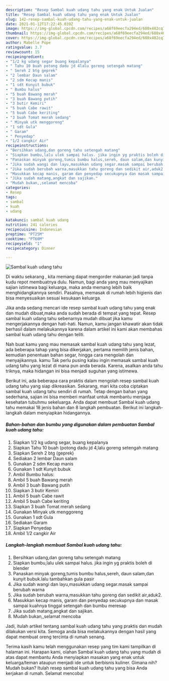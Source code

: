 ```yaml
---
description: "Resep Sambal kuah udang tahu yang enak Untuk Jualan"
title: "Resep Sambal kuah udang tahu yang enak Untuk Jualan"
slug: 142-resep-sambal-kuah-udang-tahu-yang-enak-untuk-jualan
date: 2021-01-12T17:22:45.039Z
image: https://img-global.cpcdn.com/recipes/a68f69eecfa294ed/680x482cq70/sambal-kuah-udang-tahu-foto-resep-utama.jpg
thumbnail: https://img-global.cpcdn.com/recipes/a68f69eecfa294ed/680x482cq70/sambal-kuah-udang-tahu-foto-resep-utama.jpg
cover: https://img-global.cpcdn.com/recipes/a68f69eecfa294ed/680x482cq70/sambal-kuah-udang-tahu-foto-resep-utama.jpg
author: Mabelle Pope
ratingvalue: 3.7
reviewcount: 15
recipeingredient:
- "1/2 kg udang segar buang kepalanya"
- " Tahu 10 buah potong dadu jd 4lalu goreng setengah matang"
- " Sereh 2 btg geprek"
- "2 lembar Daun salam"
- "2 sdm Kecap manis"
- "1 sdt Kunyit bubuk"
- " Bumbu halus"
- "5 buah Bawang merah"
- "3 buah Bawang putih"
- "3 butir Kemiri"
- "5 buah Cabe rawit"
- "5 buah Cabe keriting"
- "3 buah Tomat merah sedang"
- " Minyak utk menggoreng"
- "1 sdt Gula"
- " Garam"
- " Penyedap"
- "1/2 cangkir Air"
recipeinstructions:
- "Bersihkan udang,dan goreng tahu setengah matang"
- "Siapkan bumbu,lalu ulek sampai halus. jika ingin yg praktis boleh di blender"
- "Panaskan minyak goreng,tumis bumbu halus,sereh, daun salam,dan kunyit bubuk.lalu tambahkan gula pasir"
- "Jika sudah wangi dan layu,masukkan udang segar.masak sampai berubah warna"
- "Jika sudah berubah warna,masukkan tahu goreng dan sedikit air,aduk2."
- "Masukkan kecap manis, garam dan penyedap secukupnya dan masak sampai kuahnya tinggal setengah dan bumbu meresap"
- "Jika sudah matang,angkat dan sajikan."
- "Mudah bukan,,selamat mencoba"
categories:
- Resep
tags:
- sambal
- kuah
- udang

katakunci: sambal kuah udang 
nutrition: 241 calories
recipecuisine: Indonesian
preptime: "PT25M"
cooktime: "PT60M"
recipeyield: "1"
recipecategory: Dinner

---
```



![Sambal kuah udang tahu](https://img-global.cpcdn.com/recipes/a68f69eecfa294ed/680x482cq70/sambal-kuah-udang-tahu-foto-resep-utama.jpg)

Di waktu  sekarang , kita memang dapat mengorder makanan jadi tanpa kudu repot membuatnya dulu. Namun, bagi anda yang mau menyajikan sajian istimewa bagi keluarga, maka anda memang lebih baik menghidangkannya sendiri. Pasalnya, memasak di rumah lebih higienis dan bisa menyesuaikan sesuai kesukaan keluarga.

Jika anda sedang mencari ide resep sambal kuah udang tahu yang enak dan mudah dibuat,maka anda sudah berada di tempat yang tepat. Resep sambal kuah udang tahu  sebenarnya mudah dibuat jika kamu mengerjakannya dengan hati-hati. Namun, kamu jangan khawatir akan tidak berhasil dalam melakukannya 
karena dalam artikel ini kami akan membahas sambal kuah udang tahu dengan teliti.  



Nah buat kamu yang mau memasak sambal kuah udang tahu yang lezat, ada beberapa tahap yang bisa dikerjakan, pertama memilih jenis bahan, kemudian penentuan bahan segar, hingga cara mengolah dan menyajikannya. kamu Tak perlu pusing kalau ingin memasak sambal kuah udang tahu yang lezat di mana pun anda berada. Karena, asalkan anda  tahu triknya, maka hidangan ini bisa menjadi suguhan yang istimewa.

Berikut ini, ada beberapa cara praktis  dalam mengolah resep sambal kuah udang tahu yang siap dikreasikan. Sekarang, mari kita coba ciptakan sambal kuah udang tahu sendiri di rumah. Tetap dengan bahan yang sederhana, sajian ini bisa memberi manfaat untuk membantu menjaga kesehatan tubuhmu sekeluarga. Anda dapat membuat Sambal kuah udang tahu memakai 18 jenis bahan dan 8 langkah pembuatan. Berikut ini langkah-langkah dalam menyiapkan hidangannya.

<!--inarticleads1-->

##### Bahan-bahan dan bumbu yang digunakan dalam pembuatan Sambal kuah udang tahu:

1. Siapkan 1/2 kg udang segar, buang kepalanya
1. Siapkan  Tahu 10 buah (potong dadu jd 4,lalu goreng setengah matang
1. Siapkan  Sereh 2 btg (geprek)
1. Sediakan 2 lembar Daun salam
1. Gunakan 2 sdm Kecap manis
1. Gunakan 1 sdt Kunyit bubuk
1. Ambil  Bumbu halus:
1. Ambil 5 buah Bawang merah
1. Ambil 3 buah Bawang putih
1. Siapkan 3 butir Kemiri
1. Ambil 5 buah Cabe rawit
1. Ambil 5 buah Cabe keriting
1. Siapkan 3 buah Tomat merah sedang
1. Gunakan  Minyak utk menggoreng
1. Gunakan 1 sdt Gula
1. Sediakan  Garam
1. Siapkan  Penyedap
1. Ambil 1/2 cangkir Air




<!--inarticleads2-->

##### Langkah-langkah membuat Sambal kuah udang tahu:

1. Bersihkan udang,dan goreng tahu setengah matang
1. Siapkan bumbu,lalu ulek sampai halus. jika ingin yg praktis boleh di blender
1. Panaskan minyak goreng,tumis bumbu halus,sereh, daun salam,dan kunyit bubuk.lalu tambahkan gula pasir
1. Jika sudah wangi dan layu,masukkan udang segar.masak sampai berubah warna
1. Jika sudah berubah warna,masukkan tahu goreng dan sedikit air,aduk2.
1. Masukkan kecap manis, garam dan penyedap secukupnya dan masak sampai kuahnya tinggal setengah dan bumbu meresap
1. Jika sudah matang,angkat dan sajikan.
1. Mudah bukan,,selamat mencoba




Jadi, itulah artikel tentang  sambal kuah udang tahu  yang praktis dan mudah dilakukan versi kita. Semoga anda bisa melakukannya dengan hasil yang dapat membuat oreng tercinta di rumah senang. 

Terima kasih kamu telah menggunakan resep yang tim kami tampilkan di halaman ini. Harapan kami, olahan  Sambal kuah udang tahu yang mudah di atas dapat membantu Anda menyiapkan masakan yang enak untuk keluarga/teman ataupun menjadi ide untuk berbisnis kuliner. Gimana nih? Mudah bukan? Itulah resep sambal kuah udang tahu yang bisa Anda kerjakan di rumah. Selamat mencoba!

